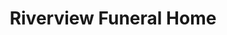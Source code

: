 ---
title: "Riverview Funeral Home"
url: /beacon/riverview-funeral-home/
shop: funeral directors
---